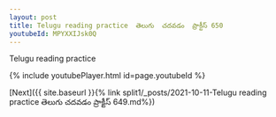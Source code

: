 ```yaml
---
layout: post
title: Telugu reading practice  తెలుగు  చదవడం  ప్రాక్టీస్ 650
youtubeId: MPYXXIJsk0Q
---
```

 
 
Telugu reading practice
 
 
 
 
 


{% include youtubePlayer.html id=page.youtubeId %}
 
[Next]({{ site.baseurl }}{% link  split1/_posts/2021-10-11-Telugu reading practice  తెలుగు  చదవడం  ప్రాక్టీస్ 649.md%})
 
